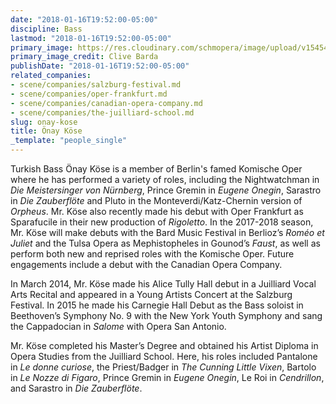 ```yaml
---
date: "2018-01-16T19:52:00-05:00"
discipline: Bass
lastmod: "2018-01-16T19:52:00-05:00"
primary_image: https://res.cloudinary.com/schmopera/image/upload/v1545409169/media/webhook-uploads/1516150248921/onay%2520kose%2520clive%2520barda%2520headshot%2520hi%2520res.jpg.jpg
primary_image_credit: Clive Barda
publishDate: "2018-01-16T19:52:00-05:00"
related_companies:
- scene/companies/salzburg-festival.md
- scene/companies/oper-frankfurt.md
- scene/companies/canadian-opera-company.md
- scene/companies/the-juilliard-school.md
slug: onay-kose
title: Önay Köse
_template: "people_single"
---
```


Turkish Bass Önay Köse is a member of Berlin's famed Komische Oper where he has performed a variety of roles, including the Nightwatchman in *Die Meistersinger von Nürnberg*, Prince Gremin in *Eugene Onegin*, Sarastro in *Die Zauberflöte* and Pluto in the Monteverdi/Katz-Chernin version of *Orpheus*. Mr. Köse also recently made his debut with Oper Frankfurt as Sparafucile in their new production of *Rigoletto*. In the 2017-2018 season, Mr. Köse will make debuts with the Bard Music Festival in Berlioz’s *Roméo et Juliet* and the Tulsa Opera as Mephistopheles in Gounod’s *Faust*, as well as perform both new and reprised roles with the Komische Oper. Future engagements include a debut with the Canadian Opera Company.

In March 2014, Mr. Köse made his Alice Tully Hall debut in a Juilliard Vocal Arts Recital and appeared in a Young Artists Concert at the Salzburg Festival. In 2015 he made his Carnegie Hall Debut as the Bass soloist in Beethoven’s Symphony No. 9 with the New York Youth Symphony and sang the Cappadocian in *Salome* with Opera San Antonio. 

Mr. Köse completed his Master’s Degree and obtained his Artist Diploma in Opera Studies from the Juilliard School. Here, his roles included Pantalone in *Le donne curiose*, the Priest/Badger in *The Cunning Little Vixen*, Bartolo in *Le Nozze di Figaro*, Prince Gremin in *Eugene Onegin*, Le Roi in *Cendrillon*, and Sarastro in *Die Zauberflöte*.
